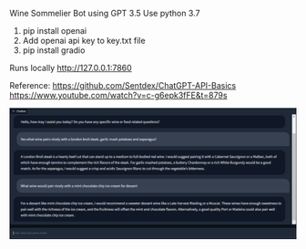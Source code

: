 Wine Sommelier Bot using GPT 3.5 
Use python 3.7

1) pip install openai
2) Add openai api key to key.txt file
3) pip install gradio

Runs locally http://127.0.0.1:7860

Reference:
https://github.com/Sentdex/ChatGPT-API-Basics
https://www.youtube.com/watch?v=c-g6epk3fFE&t=879s

![img_1.png](img_1.png)